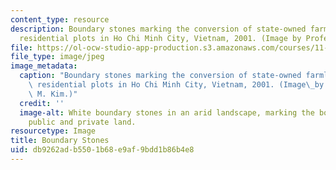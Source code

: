 ```yaml
---
content_type: resource
description: Boundary stones marking the conversion of state-owned farmland into private
  residential plots in Ho Chi Minh City, Vietnam, 2001. (Image by Professor A.M. Kim)
file: https://ol-ocw-studio-app-production.s3.amazonaws.com/courses/11-467j-property-rights-in-transition-spring-2005/db9262adb5501b68e9af9bdd1b86b4e8_11-467js05.jpg
file_type: image/jpeg
image_metadata:
  caption: "Boundary stones marking the conversion of state-owned farmland into private\
    \ residential plots in Ho Chi Minh City, Vietnam, 2001. (Image\_by Prof. Annette\
    \ M. Kim.)"
  credit: ''
  image-alt: White boundary stones in an arid landscape, marking the boundary between
    public and private land.
resourcetype: Image
title: Boundary Stones
uid: db9262ad-b550-1b68-e9af-9bdd1b86b4e8
---
```

